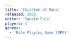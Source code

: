 ```yaml
---
title: 'Children of Mana'
released: 2006
editor: 'Square Enix'
players: 4
genres:
  - 'Role Playing Game (RPG)'
---
```


